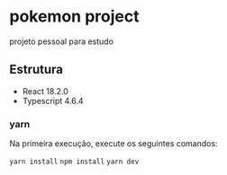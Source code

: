 # pokemon project

projeto pessoal para estudo

## Estrutura

* React 18.2.0
* Typescript 4.6.4

### yarn

Na primeira execução, execute os seguintes comandos:

`yarn install`
`npm install`
`yarn dev`
